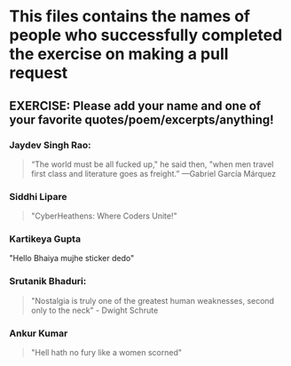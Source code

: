 # This files contains the names of people who successfully completed the exercise on making a pull request

## **EXERCISE**: Please add your name and one of your favorite quotes/poem/excerpts/anything!

### Jaydev Singh Rao:
  > “The world must be all fucked up," he said then, "when men travel first class and literature goes as freight.” —Gabriel García Márquez
  
### Siddhi Lipare
> "CyberHeathens: Where Coders Unite!"

### Kartikeya Gupta
"Hello Bhaiya mujhe sticker dedo"

### Srutanik Bhaduri:
>"Nostalgia is truly one of the greatest human weaknesses, second only to the neck" - Dwight Schrute

### Ankur Kumar
  > "Hell hath no fury like a women scorned"
